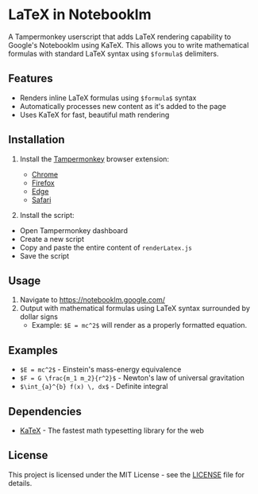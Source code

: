 # LaTeX in Notebooklm

A Tampermonkey userscript that adds LaTeX rendering capability to Google's Notebooklm using KaTeX. This allows you to write mathematical formulas with standard LaTeX syntax using `$formula$` delimiters.

## Features

- Renders inline LaTeX formulas using `$formula$` syntax
- Automatically processes new content as it's added to the page
- Uses KaTeX for fast, beautiful math rendering

## Installation

1. Install the [Tampermonkey](https://www.tampermonkey.net/) browser extension:
   - [Chrome](https://chrome.google.com/webstore/detail/tampermonkey/dhdgffkkebhmkfjojejmpbldmpobfkfo)
   - [Firefox](https://addons.mozilla.org/en-US/firefox/addon/tampermonkey/)
   - [Edge](https://microsoftedge.microsoft.com/addons/detail/tampermonkey/iikmkjmpaadaobahmlepeloendndfphd)
   - [Safari](https://apps.apple.com/us/app/tampermonkey/id1482490089)

2.  Install the script:
   - Open Tampermonkey dashboard
   - Create a new script
   - Copy and paste the entire content of `renderLatex.js`
   - Save the script

## Usage

1. Navigate to https://notebooklm.google.com/
2. Output with mathematical formulas using LaTeX syntax surrounded by dollar signs
   - Example: `$E = mc^2$` will render as a properly formatted equation.

## Examples

- `$E = mc^2$` - Einstein's mass-energy equivalence
- `$F = G \frac{m_1 m_2}{r^2}$` - Newton's law of universal gravitation
- `$\int_{a}^{b} f(x) \, dx$` - Definite integral

## Dependencies

- [KaTeX](https://katex.org/) - The fastest math typesetting library for the web

## License

This project is licensed under the MIT License - see the [LICENSE](LICENSE) file for details. 